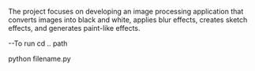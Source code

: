 The project focuses on developing an image processing application that converts images into black
and white, applies blur effects, creates sketch effects, and generates paint-like effects.

--To run
cd .. path

python filename.py
